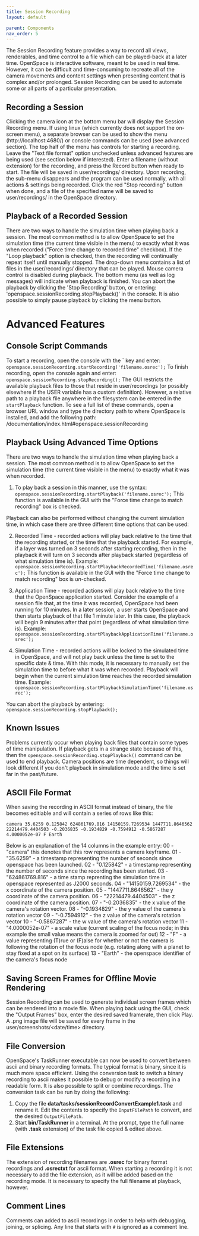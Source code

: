 ```yaml
---
title: Session Recording
layout: default

parent: Components
nav_order: 5
---
```


The Session Recording feature provides a way to record all views, renderables, and time control to a file which can be played-back at a later time. OpenSpace is interactive software, meant to be used in real time. However, it can be difficult and time-consuming to recreate all of the camera movements and content settings when presenting content that is complex and/or prolonged. Session Recording can be used to automate some or all parts of a particular presentation.

## Recording a Session
Clicking the camera icon at the bottom menu bar will display the Session Recording menu. If using linux (which currently does not support the on-screen menu), a separate browser can be used to show the menu (http://localhost:4680/) or console commands can be used (see advanced section).
The top half of the menu has controls for starting a recording. Leave the "Text file format" option unchecked unless advanced features are being used (see section below if interested). Enter a filename (without extension) for the recording, and press the Record button when ready to start. The file will be saved in user/recordings/ directory.
Upon recording, the sub-menu disappears and the program can be used normally, with all actions & settings being recorded. Click the red "Stop recording" button when done, and a file of the specified name will be saved to user/recordings/ in the OpenSpace directory.

## Playback of a Recorded Session
There are two ways to handle the simulation time when playing back a session.  The most common method is to allow OpenSpace to set the simulation time (the current time visible in the menu) to exactly what it was when recorded ("Force time change to recorded time" checkbox). If the "Loop playback" option is checked, then the recording will continually repeat itself until manually stopped. The drop-down menu contains a list of files in the user/recordings/ directory that can be played.
Mouse camera control is disabled during playback.  The bottom menu (as well as log messages) will indicate when playback is finished.  You can abort the playback by clicking the 'Stop Recording' button, or entering: 'openspace.sessionRecording.stopPlayback()' in the console. It is also possible to simply pause playback by clicking the menu button.

# Advanced Features

## Console Script Commands
To start a recording, open the console with the **\`** key and enter:
`openspace.sessionRecording.startRecording('filename.osrec');`
To finish recording, open the console again and enter:
`openspace.sessionRecording.stopRecording();`
The GUI restricts the available playback files to those that reside in user/recordings (or possibly elsewhere if the USER variable has a custom definition). However, a relative path to a playback file anywhere in the filesystem can be entered in the `startPlayback` function.
To see a full list of these commands, open a browser URL window and type the directory path to where OpenSpace is installed, and add the following path:
/documentation/index.html#openspace.sessionRecording

## Playback Using Advanced Time Options
There are two ways to handle the simulation time when playing back a session.  The most common method is to allow OpenSpace to set the simulation time (the current time visible in the menu) to exactly what it was when recorded.

1. To play back a session in this manner, use the syntax:
`openspace.sessionRecording.startPlayback('filename.osrec');`
This function is available in the GUI with the "Force time change to match recording" box is checked.

Playback can also be performed without changing the current simulation time, in which case there are three different time options that can be used:

2. Recorded Time - recorded actions will play back relative to the time that the recording started, or the time that the playback started.  For example, if a layer was turned on 3 seconds after starting recording, then in the playback it will turn on 3 seconds after playback started (regardless of what simulation time is).  Example:
`openspace.sessionRecording.startPlaybackRecordedTime('filename.osrec');`
This function is available in the GUI with the "Force time change to match recording" box is *un*-checked.

3. Application Time - recorded actions will play back relative to the time that the OpenSpace application started.  Consider the example of a session file that, at the time it was recorded, OpenSpace had been running for 10 minutes.  In a later session, a user starts OpenSpace and then starts playback of that file 1 minute later.  In this case, the playback will begin 9 minutes after that point (regardless of what simulation time is). Example:
`openspace.sessionRecording.startPlaybackApplicationTime('filename.osrec');`

4. Simulation Time - recorded actions will be locked to the simulated time in OpenSpace, and will not play back unless the time is set to the specific date & time.  With this mode, it is necessary to manually set the simulation time to before what it was when recorded.  Playback will begin when the current simulation time reaches the recorded simulation time. Example:
`openspace.sessionRecording.startPlaybackSimulationTime('filename.osrec');`

You can abort the playback by entering:
`openspace.sessionRecording.stopPlayback();`

## Known Issues
Problems currently occur when playing back files that contain some types of time manipulation.  If playback gets in a strange state because of this, then the `openspace.sessionRecording.stopPlayback()` command can be used to end playback.  Camera positions are time dependent, so things will look different if you don't playback in simulation mode and the time is set far in the past/future.

## ASCII File Format
When saving the recording in ASCII format instead of binary, the file becomes editiable and will contain a series of rows like this:

`camera 35.6259 0.125842 624861769.816 14150159.7269534 1447711.8646562 22214479.4404503 -0.2036835 -0.1934829 -0.7594912 -0.5867287 4.0000052e-07 F Earth`

Below is an explanation of the 14 columns in the example entry:
00 - "camera" this denotes that this row represents a camera keyframe.
01 - "35.6259" - a timestamp representing the number of seconds since openspace has been launched.
02 - "0.125842" - a timestamp representing the number of seconds since the recording has been started.
03 - "624861769.816" - a time stamp reprenting the simulation time in openspace represented as J2000 seconds.
04 - "14150159.7269534" - the x coordinate of the camera position.
05 - "1447711.8646562" - the y coordinate of the camera position.
06 - "22214479.4404503" - the z coordinate of the camera position.
07 - "-0.2036835" - the x value of the camera's rotation vector.
08 - "-0.1934829" - the y value of the camera's rotation vector
09 - "-0.7594912" - the z value of the camera's rotation vector
10 - "-0.5867287" - the w value of the camera's rotation vector
11 - "4.0000052e-07" - a scale value (current scaling of the focus node; in this example the small value means the camera is zoomed far out)
12 - "F" - a value representing (T)rue or (F)alse for whether or not the camera is following the rotation of the focus node (e.g. rotating along with a planet to stay fixed at a spot on its surface)
13 - "Earth" - the openspace identifier of the camera's focus node

## Saving Screen Frames for Offline Movie Rendering
Session Recording can be used to generate individual screen frames which can be rendered into a movie file.
When playing back using the GUI, check the "Output Frames" box, enter the desired saved framerate, then click Play. A .png image file will be saved for every frame in the user/screenshots/<date/time> directory.

## File Conversion
OpenSpace's TaskRunner executable can now be used to convert between ascii and binary recording formats. The typical format is binary, since it is much more space efficient. Using the conversion task to switch a binary recording to ascii makes it possible to debug or modify a recording in a readable form. It is also possible to split or combine recordings.
The conversion task can be run by doing the following:
1. Copy the file **data/tasks/sessionRecordConvertExample1.task** and rename it. Edit the contents to specify the `InputFilePath` to convert, and the desired `OutputFilePath`.
2. Start **bin/TaskRunner** in a terminal. At the prompt, type the full name (with **.task** extension) of the task file copied & edited above.

## File Extensions
The extension of recording filenames are **.osrec** for binary format recordings and **.osrectxt** for ascii format. When starting a recording it is not necessary to add the file extension, as it will be added based on the recording mode. It is necessary to specify the full filename at playback, however.

## Comment Lines
Comments can added to ascii recordings in order to help with debugging, joining, or splicing. Any line that starts with `#` is ignored as a comment line.
